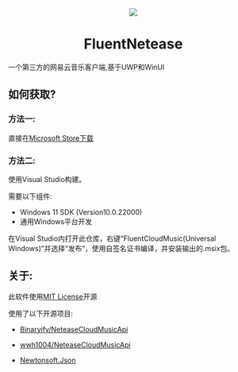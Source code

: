 <div align="center">
  <img src="https://github.com/SaltyFishFly/FluentCloudMusic/blob/master/Assets/StoreLogo.scale-400.png"/>
</div>
<h1 align="center">FluentNetease</h1>

一个第三方的网易云音乐客户端,基于UWP和WinUI
## 如何获取?
### 方法一:
直接在[Microsoft Store下载](https://www.microsoft.com/store/apps/9MSRXWZK6T4X)

### 方法二:
使用Visual Studio构建。

需要以下组件:
- Windows 11 SDK (Version10.0.22000)
- 通用Windows平台开发

在Visual Studio内打开此仓库，右键“FluentCloudMusic(Universal Windows)”并选择“发布”，使用自签名证书编译，并安装输出的.msix包。

## 关于:
此软件使用[MIT License](https://mit-license.org/)开源

使用了以下开源项目:
- [Binaryify/NeteaseCloudMusicApi](https://github.com/Binaryify/NeteaseCloudMusicApi)

- [wwh1004/NeteaseCloudMusicApi](https://github.com/wwh1004/NeteaseCloudMusicApi)

- [Newtonsoft.Json](https://www.newtonsoft.com/json)
